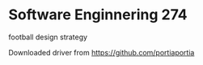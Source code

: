 # Software Enginnering 274
football design strategy 

Downloaded driver from https://github.com/portiaportia
